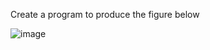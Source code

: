 Create a program to produce the figure below

![image](https://user-images.githubusercontent.com/121591269/222707023-6c7f45c5-dae9-4a85-aae7-87103a9fb249.png)
